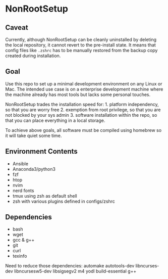 # NonRootSetup

## Caveat

Currently, although NonRootSetup can be cleanly uninstalled by deleting the local repository, it cannot revert to the pre-install state. It means that config files like `.zshrc` has to be manually restored from the backup copy created during installation.

## Goal

Use this repo to set up a minimal development environment on any Linux or Mac. The intended use case is on a enterprise development machine where the machine already has most tools but lacks some personal touches.

NonRootSetup trades the installation speed for:
	1. platform independency, so that you are worry free
	2. exemption from root privilege, so that you are not blocked by your sys admin
	3. software installation within the repo, so that you can place everything in 
	a local storage.

To achieve above goals, all software must be compiled using homebrew
so it will take quiet some time.

## Environment Contents

- Ansible
- Anaconda3/python3 
- fzf
- htop
- nvim
- nerd fonts
- tmux using zsh as default shell
- zsh with various plugins defined in configs/zshrc

## Dependencies
 - bash
 - wget
 - gcc & g++
 - git
 - curl
 - texinfo

Need to reduce those dependencies:
automake autotools-dev libncurses-dev libncursesw5-dev libsigsegv2 m4 yodl
build-essential g++ 

